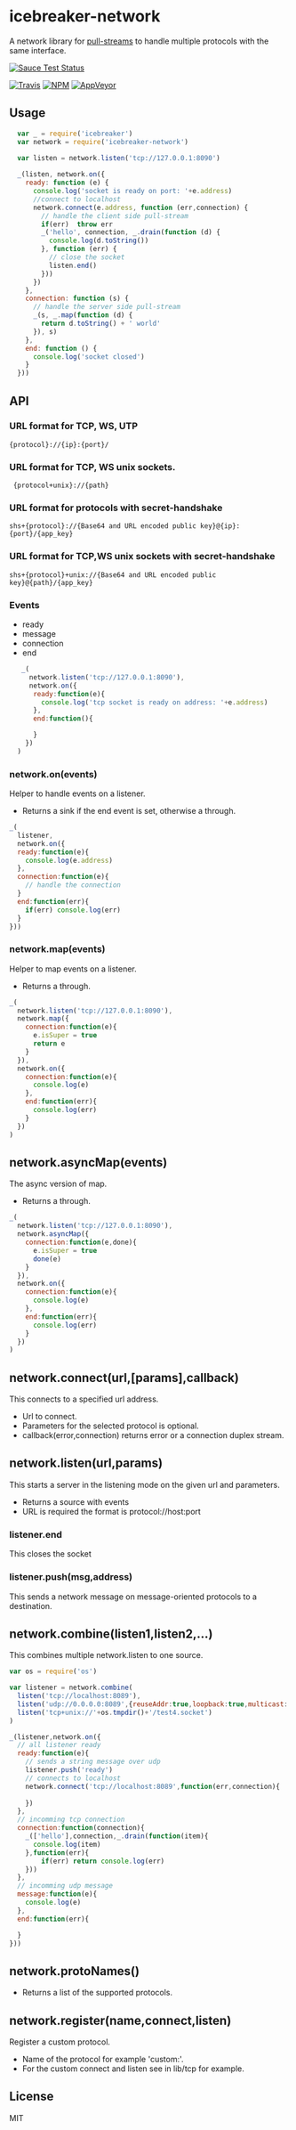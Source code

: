 # icebreaker-network
A network library for [pull-streams](https://github.com/dominictarr/pull-stream) to handle multiple protocols with the same interface.

[![Sauce Test Status](https://saucelabs.com/browser-matrix/alligator-io.svg)](https://saucelabs.com/u/alligator-io)

[![Travis](https://img.shields.io/travis/alligator-io/icebreaker-network.svg)](https://travis-ci.org/alligator-io/icebreaker-network)
[![NPM](https://img.shields.io/npm/dm/icebreaker-network.svg)](https://www.npmjs.com/package/icebreaker-network)
[![AppVeyor](https://img.shields.io/appveyor/ci/alligator-io/icebreaker-network.svg)](https://ci.appveyor.com/project/alligator-io/icebreaker-network)

## Usage
```javascript
  var _ = require('icebreaker')
  var network = require('icebreaker-network')
 
  var listen = network.listen('tcp://127.0.0.1:8090')

  _(listen, network.on({
    ready: function (e) {
      console.log('socket is ready on port: '+e.address)
      //connect to localhost
      network.connect(e.address, function (err,connection) {
        // handle the client side pull-stream
        if(err)  throw err
        _('hello', connection, _.drain(function (d) {
          console.log(d.toString())
        }, function (err) {
          // close the socket
          listen.end()
        }))
      })
    },
    connection: function (s) {
      // handle the server side pull-stream
      _(s, _.map(function (d) {
        return d.toString() + ' world'
      }), s)
    },
    end: function () {
      console.log('socket closed')
    }
  }))
  ```
## API

### URL format for TCP, WS, UTP
``` {protocol}://{ip}:{port}/ ```

### URL format for TCP, WS unix sockets.
``` {protocol+unix}://{path}```

### URL format for protocols with secret-handshake 
``` shs+{protocol}://{Base64 and URL encoded public key}@{ip}:{port}/{app_key} ```

### URL format for TCP,WS unix sockets with secret-handshake 
``` shs+{protocol}+unix://{Base64 and URL encoded public key}@{path}/{app_key} ```

### Events
* ready 
* message
* connection
* end
```javascript
   _(
     network.listen('tcp://127.0.0.1:8090'),
     network.on({
      ready:function(e){
        console.log('tcp socket is ready on address: '+e.address)  
      },
      end:function(){

      }
    })
  )
```

### network.on(events)
Helper to handle events on a listener.
* Returns a sink if the end event is set, otherwise a through.

```javascript
_(
  listener,
  network.on({
  ready:function(e){
    console.log(e.address)
  },
  connection:function(e){
    // handle the connection
  }
  end:function(err){ 
    if(err) console.log(err)
  }
}))
```
### network.map(events)
Helper to map events on a listener.
* Returns a through.

```javascript
_(
  network.listen('tcp://127.0.0.1:8090'),
  network.map({
    connection:function(e){
      e.isSuper = true
      return e
    }
  }),
  network.on({
    connection:function(e){
      console.log(e)
    },
    end:function(err){
      console.log(err)
    }
  })
)
```

## network.asyncMap(events)
The async version of map.
* Returns a through.

```javascript
_(
  network.listen('tcp://127.0.0.1:8090'),
  network.asyncMap({
    connection:function(e,done){
      e.isSuper = true
      done(e)
    }
  }),
  network.on({
    connection:function(e){
      console.log(e)
    },
    end:function(err){
      console.log(err)
    }
  })
)
```
## network.connect(url,[params],callback)
This connects to a specified url address.
* Url to connect.
* Parameters for the selected protocol is optional.
* callback(error,connection) returns error or a connection duplex stream.

## network.listen(url,params)
This starts a server in the listening mode on the given url and parameters.
* Returns a source with events
* URL is required the format is protocol://host:port

### listener.end
This closes the socket

### listener.push(msg,address)
This sends a network message on message-oriented protocols to a destination.

## network.combine(listen1,listen2,...)
This combines multiple network.listen to one source.
```javascript
var os = require('os')

var listener = network.combine(
  listen('tcp://localhost:8089'),
  listen('udp://0.0.0.0:8089',{reuseAddr:true,loopback:true,multicast:'239.5.5.5'}),
  listen('tcp+unix://'+os.tmpdir()+'/test4.socket')
)

_(listener,network.on({
  // all listener ready
  ready:function(e){
    // sends a string message over udp
    listener.push('ready')
    // connects to localhost
    network.connect('tcp://localhost:8089',function(err,connection){
    
    })
  },
  // incomming tcp connection
  connection:function(connection){
    _(['hello'],connection,_.drain(function(item){
      console.log(item)
    },function(err){
        if(err) return console.log(err)
    }))
  },
  // incomming udp message
  message:function(e){
    console.log(e)
  },
  end:function(err){

  }
}))

```

## network.protoNames()
* Returns a list of the supported protocols.

## network.register(name,connect,listen)
Register a custom protocol.
* Name of the protocol for example 'custom:'.
* For the custom connect and listen see in lib/tcp for example.

## License
MIT
